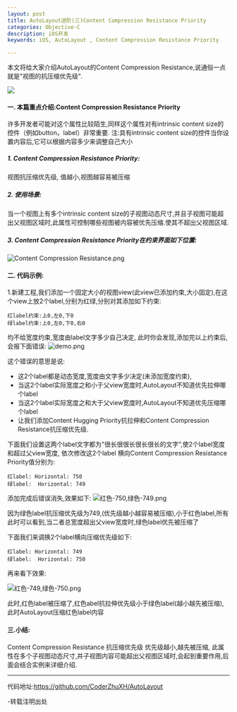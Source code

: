 ```yaml
---
layout: post
title: AutoLayout进阶(三)Content Compression Resistance Priority
categories: Objective-C
description: iOS开发
keywords: iOS, AutoLayout , Content Compression Resistance Priority

---
```



本文将给大家介绍AutoLayout的Content Compression Resistance,说通俗一点就是"视图的抗压缩优先级".

![](http://upload-images.jianshu.io/upload_images/2229730-01223ec7dd9190c6.png?imageMogr2/auto-orient/strip%7CimageView2/2/w/1240)

####  一.  本篇重点介绍:Content Compression Resistance Priority

许多开发者可能对这个属性比较陌生,同样这个属性对有intrinsic content size的控件（例如button，label）非常重要.
注:具有intrinsic content size的控件当你设置内容后,它可以根据内容多少来调整自己大小

#####  1.  Content Compression Resistance Priority:

视图抗压缩优先级,
值越小,视图越容易被压缩

#####  2.  使用场景:

当一个视图上有多个intrinsic content size的子视图动态尺寸,并且子视图可能超出父视图区域时,此属性可控制哪些视图被内容被优先压缩.使其不超出父视图区域.

#####  3.  Content Compression Resistance Priority在约束界面如下位置:

![Content Compression Resistance.png](http://upload-images.jianshu.io/upload_images/2229730-510acec4d439e178.png?imageMogr2/auto-orient/strip%7CimageView2/2/w/1240)


####  二.  代码示例:

1.新建工程,我们添加一个固定大小的视图view(此view已添加约束,大小固定),在这个view上放2个label,分别为红绿,分别对其添加如下约束:

```objc
红label约束:上0,左0,下0
绿label约束:上0,左0,下0,右0
```
均不给宽度约束,宽度由label文字多少自己决定,
此时你会发现,添加完以上约束后,会报下面错误:
![demo.png](http://upload-images.jianshu.io/upload_images/2229730-6fb1e589a5576b26.png?imageMogr2/auto-orient/strip%7CimageView2/2/w/1240)


这个错误的意思是说:

*  这2个label都是动态宽度,宽度由文字多少决定(未添加宽度约束),
*  当这2个label实际宽度之和小于父view宽度时,AutoLayout不知道优先拉伸哪个label
*   当这2个label实际宽度之和大于父view宽度时,AutoLayout不知道优先压缩哪个label
*    让我们添加Content Hugging Priority抗拉伸和Content Compression Resistance抗压缩优先级.

下面我们设置这两个label文字都为"很长很很长很长很长的文字",使2个label宽度和超过父view宽度,
依次修改这2个label 横向Content Compression Resistance Priority值分别为:

```objc
红label: Horizontal: 750
绿label:  Horizontal: 749
```

添加完成后错误消失,效果如下:
![红色-750,绿色-749.png](http://upload-images.jianshu.io/upload_images/2229730-09653b6cc4728913.png?imageMogr2/auto-orient/strip%7CimageView2/2/w/1240)



因为绿色label抗压缩优先级为749,(优先级越小越容易被压缩),小于红色label,所有此时可以看到,当二者总宽度超出父view宽度时,绿色label优先被压缩了


下面我们来调换2个label横向压缩优先级如下:

```objc
红label: Horizontal: 749
绿label:  Horizontal: 750
```
再来看下效果:

![红色-749,绿色-750.png](http://upload-images.jianshu.io/upload_images/2229730-acaaf020bb30c25b.png?imageMogr2/auto-orient/strip%7CimageView2/2/w/1240)

此时,红色label被压缩了,红色abel抗拉伸优先级小于绿色label(越小越先被压缩),此时AutoLayout压缩红色label内容

####  三.小结:

Content Compression Resistance 抗压缩优先级
优先级越小,越先被压缩,
此属性在多个子视图动态尺寸,并子视图内容可能超出父视图区域时,会起到重要作用,后面会结合实例来详细介绍.

----------------------
代码地址:<https://github.com/CoderZhuXH/AutoLayout>

-转载注明出处